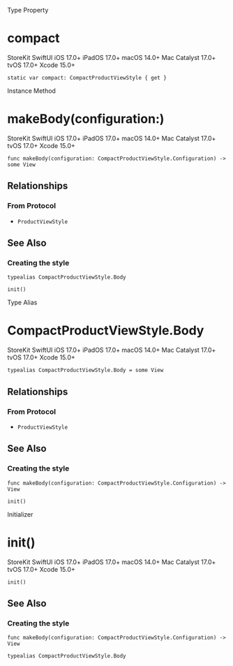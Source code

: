 Type Property

# compact

StoreKit  SwiftUI  iOS 17.0+  iPadOS 17.0+  macOS 14.0+  Mac Catalyst 17.0+
tvOS 17.0+  Xcode 15.0+

    
    
    static var compact: CompactProductViewStyle { get }

Instance Method

# makeBody(configuration:)

StoreKit  SwiftUI  iOS 17.0+  iPadOS 17.0+  macOS 14.0+  Mac Catalyst 17.0+
tvOS 17.0+  Xcode 15.0+

    
    
    func makeBody(configuration: CompactProductViewStyle.Configuration) -> some View

## Relationships

### From Protocol

  * `ProductViewStyle`

## See Also

### Creating the style

`typealias CompactProductViewStyle.Body`

`init()`

Type Alias

# CompactProductViewStyle.Body

StoreKit  SwiftUI  iOS 17.0+  iPadOS 17.0+  macOS 14.0+  Mac Catalyst 17.0+
tvOS 17.0+  Xcode 15.0+

    
    
    typealias CompactProductViewStyle.Body = some View

## Relationships

### From Protocol

  * `ProductViewStyle`

## See Also

### Creating the style

`func makeBody(configuration: CompactProductViewStyle.Configuration) -> View`

`init()`

Initializer

# init()

StoreKit  SwiftUI  iOS 17.0+  iPadOS 17.0+  macOS 14.0+  Mac Catalyst 17.0+
tvOS 17.0+  Xcode 15.0+

    
    
    init()

## See Also

### Creating the style

`func makeBody(configuration: CompactProductViewStyle.Configuration) -> View`

`typealias CompactProductViewStyle.Body`

